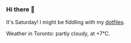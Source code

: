 ### Hi there :wave:

It's Saturday! I might be fiddling with my [dotfiles](https://github.com/bewuethr/dotfiles).

Weather in Toronto: partly cloudy, at +7°C.
